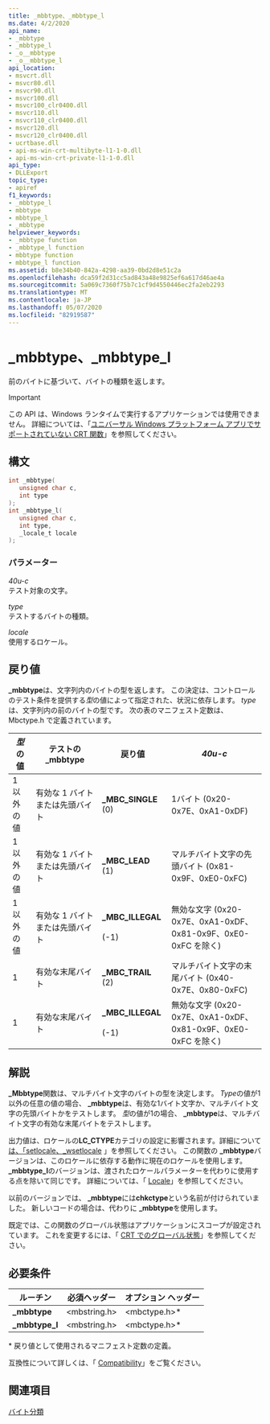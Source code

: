 ```yaml
---
title: _mbbtype、_mbbtype_l
ms.date: 4/2/2020
api_name:
- _mbbtype
- _mbbtype_l
- _o__mbbtype
- _o__mbbtype_l
api_location:
- msvcrt.dll
- msvcr80.dll
- msvcr90.dll
- msvcr100.dll
- msvcr100_clr0400.dll
- msvcr110.dll
- msvcr110_clr0400.dll
- msvcr120.dll
- msvcr120_clr0400.dll
- ucrtbase.dll
- api-ms-win-crt-multibyte-l1-1-0.dll
- api-ms-win-crt-private-l1-1-0.dll
api_type:
- DLLExport
topic_type:
- apiref
f1_keywords:
- _mbbtype_l
- mbbtype
- mbbtype_l
- _mbbtype
helpviewer_keywords:
- _mbbtype function
- _mbbtype_l function
- mbbtype function
- mbbtype_l function
ms.assetid: b8e34b40-842a-4298-aa39-0bd2d8e51c2a
ms.openlocfilehash: dca59f2d31cc5ad843a48e9825ef6a617d46ae4a
ms.sourcegitcommit: 5a069c7360f75b7c1cf9d4550446ec2fa2eb2293
ms.translationtype: MT
ms.contentlocale: ja-JP
ms.lasthandoff: 05/07/2020
ms.locfileid: "82919587"
---
```

# <a name="_mbbtype-_mbbtype_l"></a>_mbbtype、_mbbtype_l

前のバイトに基づいて、バイトの種類を返します。

> [!IMPORTANT]
> この API は、Windows ランタイムで実行するアプリケーションでは使用できません。 詳細については、「[ユニバーサル Windows プラットフォーム アプリでサポートされていない CRT 関数](../../cppcx/crt-functions-not-supported-in-universal-windows-platform-apps.md)」を参照してください。

## <a name="syntax"></a>構文

```C
int _mbbtype(
   unsigned char c,
   int type
);
int _mbbtype_l(
   unsigned char c,
   int type,
   _locale_t locale
);
```

### <a name="parameters"></a>パラメーター

*40u-c*<br/>
テスト対象の文字。

*type*<br/>
テストするバイトの種類。

*locale*<br/>
使用するロケール。

## <a name="return-value"></a>戻り値

**_mbbtype**は、文字列内のバイトの型を返します。 この決定は、コントロールのテスト条件を提供する*型*の値によって指定された、状況に依存します。 *type*は、文字列内の前のバイトの型です。 次の表のマニフェスト定数は、Mbctype.h で定義されています。

|*型*の値|テストの **_mbbtype**|戻り値|*40u-c*|
|---------------------|--------------------------|------------------|---------|
|1 以外の値|有効な 1 バイトまたは先頭バイト|**_MBC_SINGLE** (0)|1バイト (0x20-0x7E、0xA1-0xDF)|
|1 以外の値|有効な 1 バイトまたは先頭バイト|**_MBC_LEAD** (1)|マルチバイト文字の先頭バイト (0x81-0x9F、0xE0-0xFC)|
|1 以外の値|有効な 1 バイトまたは先頭バイト|**_MBC_ILLEGAL**<br /><br /> (-1)|無効な文字 (0x20-0x7E、0xA1-0xDF、0x81-0x9F、0xE0-0xFC を除く)|
|1|有効な末尾バイト|**_MBC_TRAIL** (2)|マルチバイト文字の末尾バイト (0x40-0x7E、0x80-0xFC)|
|1|有効な末尾バイト|**_MBC_ILLEGAL**<br /><br /> (-1)|無効な文字 (0x20-0x7E、0xA1-0xDF、0x81-0x9F、0xE0-0xFC を除く)|

## <a name="remarks"></a>解説

**_Mbbtype**関数は、マルチバイト文字のバイトの型を決定します。 *Type*の値が1以外の任意の値の場合、 **_mbbtype**は、有効な1バイト文字か、マルチバイト文字の先頭バイトかをテストします。 *型*の値が1の場合、 **_mbbtype**は、マルチバイト文字の有効な末尾バイトをテストします。

出力値は、ロケールの**LC_CTYPE**カテゴリの設定に影響されます。詳細について[は、「setlocale、_wsetlocale](setlocale-wsetlocale.md) 」を参照してください。 この関数の **_mbbtype**バージョンは、このロケールに依存する動作に現在のロケールを使用します。**_mbbtype_l**のバージョンは、渡されたロケールパラメーターを代わりに使用する点を除いて同じです。 詳細については、「 [Locale](../../c-runtime-library/locale.md)」を参照してください。

以前のバージョンでは、 **_mbbtype**には**chkctype**という名前が付けられていました。 新しいコードの場合は、代わりに **_mbbtype**を使用します。

既定では、この関数のグローバル状態はアプリケーションにスコープが設定されています。 これを変更するには、「 [CRT でのグローバル状態](../global-state.md)」を参照してください。

## <a name="requirements"></a>必要条件

|ルーチン|必須ヘッダー|オプション ヘッダー|
|-------------|---------------------|---------------------|
|**_mbbtype**|\<mbstring.h>|\<mbctype.h>*|
|**_mbbtype_l**|\<mbstring.h>|\<mbctype.h>*|

\* 戻り値として使用されるマニフェスト定数の定義。

互換性について詳しくは、「 [Compatibility](../../c-runtime-library/compatibility.md)」をご覧ください。

## <a name="see-also"></a>関連項目

[バイト分類](../../c-runtime-library/byte-classification.md)<br/>
